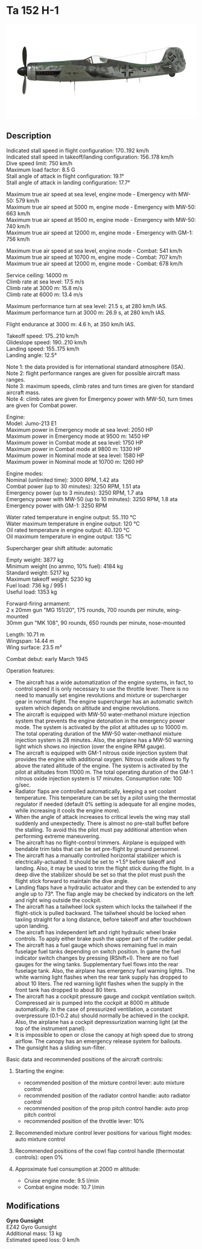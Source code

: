 # Ta 152 H-1

![ta152h1](../images/planes/ta152h1.png)

## Description

Indicated stall speed in flight configuration: 170..192 km/h  
Indicated stall speed in takeoff/landing configuration: 156..178 km/h  
Dive speed limit: 750 km/h  
Maximum load factor: 8.5 G  
Stall angle of attack in flight configuration: 19.1°  
Stall angle of attack in landing configuration: 17.7°  
  
Maximum true air speed at sea level, engine mode - Emergency with MW-50: 579 km/h  
Maximum true air speed at 5000 m, engine mode - Emergency with MW-50: 663 km/h  
Maximum true air speed at 9500 m, engine mode - Emergency with MW-50: 740 km/h  
Maximum true air speed at 12000 m, engine mode - Emergency with GM-1: 756 km/h  
  
Maximum true air speed at sea level, engine mode - Combat: 541 km/h  
Maximum true air speed at 10700 m, engine mode - Combat: 707 km/h  
Maximum true air speed at 12000 m, engine mode - Combat: 678 km/h  
  
Service ceiling: 14000 m  
Climb rate at sea level: 17.5 m/s  
Climb rate at 3000 m: 15.8 m/s  
Climb rate at 6000 m: 13.4 m/s  
  
Maximum performance turn at sea level: 21.5 s, at 280 km/h IAS.  
Maximum performance turn at 3000 m: 26.9 s, at 280 km/h IAS.  
  
Flight endurance at 3000 m: 4.6 h, at 350 km/h IAS.  
  
Takeoff speed: 175..210 km/h  
Glideslope speed: 190..210 km/h  
Landing speed: 155..175 km/h  
Landing angle: 12.5°  
  
Note 1: the data provided is for international standard atmosphere (ISA).  
Note 2: flight performance ranges are given for possible aircraft mass ranges.  
Note 3: maximum speeds, climb rates and turn times are given for standard aircraft mass.  
Note 4: climb rates are given for Emergency power with MW-50, turn times are given for Combat power.  
  
Engine:  
Model: Jumo-213 E1  
Maximum power in Emergency mode at sea level: 2050 HP  
Maximum power in Emergency mode at 9500 m: 1450 HP  
Maximum power in Combat mode at sea level: 1750 HP  
Maximum power in Combat mode at 9800 m: 1330 HP  
Maximum power in Nominal mode at sea level: 1580 HP  
Maximum power in Nominal mode at 10700 m: 1260 HP  
  
Engine modes:  
Nominal (unlimited time): 3000 RPM, 1.42 ata  
Combat power (up to 30 minutes): 3250 RPM, 1.51 ata  
Emergency power (up to 3 minutes): 3250 RPM, 1.7 ata  
Emergency power with MW-50 (up to 10 minutes): 3250 RPM, 1.8 ata  
Emergency power with GM-1: 3250 RPM  
  
Water rated temperature in engine output: 55..110 °C  
Water maximum temperature in engine output: 120 °C  
Oil rated temperature in engine output: 40..120 °C  
Oil maximum temperature in engine output: 135 °C  
  
Supercharger gear shift altitude: automatic  
  
Empty weight: 3877 kg  
Minimum weight (no ammo, 10% fuel): 4184 kg  
Standard weight: 5217 kg  
Maximum takeoff weight: 5230 kg  
Fuel load: 736 kg / 995 l  
Useful load: 1353 kg  
  
Forward-firing armament:  
2 x 20mm gun "MG 151/20", 175 rounds, 700 rounds per minute, wing-mounted  
30mm gun "MK 108", 90 rounds, 650 rounds per minute, nose-mounted  
  
Length: 10.71 m  
Wingspan: 14.44 m  
Wing surface: 23.5 m²  
  
Combat debut: early March 1945  
  
Operation features:  
- The aircraft has a wide automatization of the engine systems, in fact, to control speed it is only necessary to use the throttle lever. There is no need to manually set engine revolutions and mixture or supercharger gear in normal flight. The engine supercharger has an automatic switch system which depends on altitude and engine revolutions.  
- The aircraft is equipped with MW-50 water-methanol mixture injection system that prevents the engine detonation in the emergency power mode. The system is activated by the pilot at altitudes up to 10000 m. The total operating duration of the MW-50 water-methanol mixture injection system is 28 minutes. Also, the airplane has a MW-50 warning light which shows no injection (over the engine RPM gauge).  
- The aircraft is equipped with GM-1 nitrous oxide injection system that provides the engine with additional oxygen. Nitrous oxide allows to fly above the rated altitude of the engine. The system is activated by the pilot at altitudes from 11000 m. The total operating duration of the GM-1 nitrous oxide injection system is 17 minutes. Consumption rate: 100 g/sec.  
- Radiator flaps are controlled automatically, keeping a set coolant temperature. This temperature can be set by a pilot using the thermostat regulator if needed (default 0% setting is adequate for all engine modes, while increasing it cools the engine more).  
- When the angle of attack increases to critical levels the wing may stall suddenly and unexpectedly. There is almost no pre-stall buffet before the stalling. To avoid this the pilot must pay additional attention when performing extreme maneuvering.  
- The aircraft has no flight-control trimmers. Airplane is equipped with bendable trim tabs that can be set pre-flight by ground personnel.  
- The aircraft has a manually controlled horizontal stabilizer which is electrically-actuated. It should be set to +1.5° before takeoff and landing. Also, it may be used to trim the flight stick during the flight. In a deep dive the stabilizer should be set so that the pilot must push the flight stick forward to maintain the dive angle.  
- Landing flaps have a hydraulic actuator and they can be extended to any angle up to 73°. The flap angle may be checked by indicators on the left and right wing outside the cockpit.  
- The aircraft has a tailwheel lock system which locks the tailwheel if the flight-stick is pulled backward. The tailwheel should be locked when taxiing straight for a long distance, before takeoff and after touchdown upon landing.  
- The aircraft has independent left and right hydraulic wheel brake controls. To apply either brake push the upper part of the rudder pedal.  
- The aircraft has a fuel gauge which shows remaining fuel in main fuselage fuel tanks depending on switch position. In game the fuel indicator switch changes by pressing (RShift+I). There are no fuel gauges for the wing tanks. Supplementary fuel flows into the rear fuselage tank. Also, the airplane has emergency fuel warning lights. The white warning light flashes when the rear tank supply has dropped to about 10 liters. The red warning light flashes when the supply in the front tank has dropped to about 80 liters.  
- The aircraft has a cockpit pressure gauge and cockpit ventilation switch. Compressed air is pumped into the cockpit at 8000 m altitude automatically. In the case of pressurized ventilation, a constant overpressure (0.1-0.2 atu) should normally be achieved in the cockpit. Also, the airplane has a cockpit depressurization warning light (at the top of the instrument panel).  
- It is impossible to open or close the canopy at high speed due to strong airflow. The canopy has an emergency release system for bailouts.  
- The gunsight has a sliding sun-filter.  
  
Basic data and recommended positions of the aircraft controls:  
1. Starting the engine:  
	- recommended position of the mixture control lever: auto mixture control  
	- recommended position of the radiator control handle: auto radiator control  
	- recommended position of the prop pitch control handle: auto prop pitch control  
	- recommended position of the throttle lever: 10%  
  
2. Recommended mixture control lever positions for various flight modes: auto mixture control  
  
3. Recommended positions of the cowl flap control handle (thermostat controls): open 0%  
  
4. Approximate fuel consumption at 2000 m altitude:  
	- Cruise engine mode: 9.5 l/min  
	- Combat engine mode: 10.7 l/min

## Modifications

**Gyro Gunsight**  
EZ42 Gyro Gunsight  
Additional mass: 13 kg  
Estimated speed loss: 0 km/h
